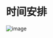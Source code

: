 # 时间安排

![image](https://github.com/chenlongos/Phytium-Car/assets/83756052/340d5b5b-ab6a-4f4d-ad2e-40110c18d69f)
